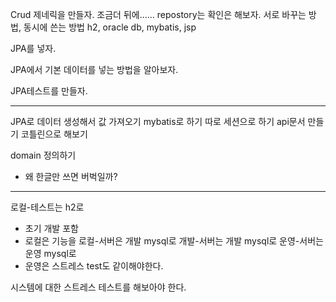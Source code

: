 Crud 제네릭을 만들자. 조금더 뒤에...... repostory는 확인은 해보자.
서로 바꾸는 방법, 동시에 쓴는 방법
h2, oracle db, 
mybatis, jsp

JPA를 넣자.

JPA에서 기본 데이터를 넣는 방법을 알아보자.

JPA테스트를 만들자.

---
JPA로 데이터 생성해서 값 가져오기
mybatis로 하기
따로 세션으로 하기
api문서 만들기
코틀린으로 해보기

domain 정의하기 

* 왜 한글만 쓰면 버벅일까?

---
로컬-테스트는 h2로
  - 초기 개발 포함
  - 로컬은 기능을
로컬-서버은 개발 mysql로
개발-서버는 개발 mysql로
운영-서버는 운영 mysql로
  - 운영은 스트레스 test도 같이해야한다.

시스템에 대한 스트레스 테스트를 해보아야 한다.